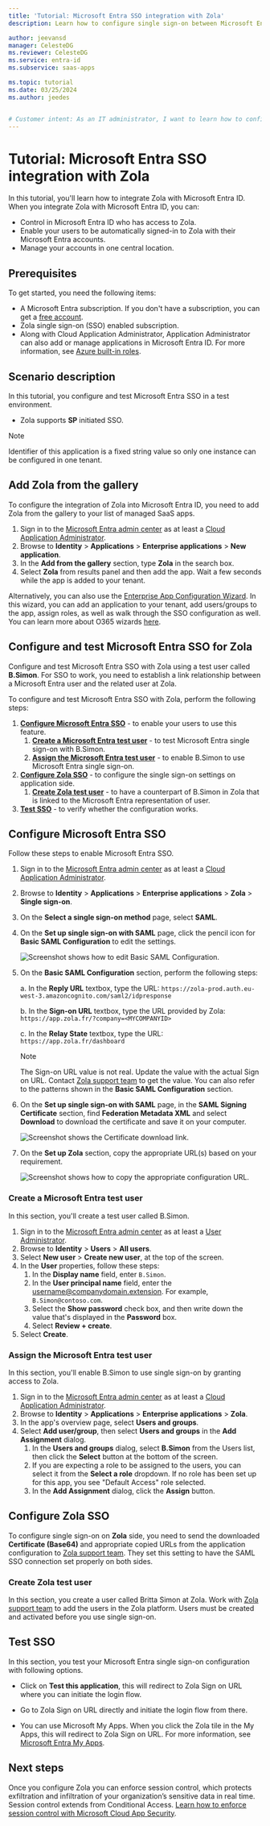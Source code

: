 ```yaml
---
title: 'Tutorial: Microsoft Entra SSO integration with Zola'
description: Learn how to configure single sign-on between Microsoft Entra ID and Zola.

author: jeevansd
manager: CelesteDG
ms.reviewer: CelesteDG
ms.service: entra-id
ms.subservice: saas-apps

ms.topic: tutorial
ms.date: 03/25/2024
ms.author: jeedes


# Customer intent: As an IT administrator, I want to learn how to configure single sign-on between Microsoft Entra ID and Zola so that I can control who has access to Zola, enable automatic sign-in with Microsoft Entra accounts, and manage my accounts in one central location.
---
```


# Tutorial: Microsoft Entra SSO integration with Zola

In this tutorial, you'll learn how to integrate Zola with Microsoft Entra ID. When you integrate Zola with Microsoft Entra ID, you can:

* Control in Microsoft Entra ID who has access to Zola.
* Enable your users to be automatically signed-in to Zola with their Microsoft Entra accounts.
* Manage your accounts in one central location.

## Prerequisites

To get started, you need the following items:

* A Microsoft Entra subscription. If you don't have a subscription, you can get a [free account](https://azure.microsoft.com/free/).
* Zola single sign-on (SSO) enabled subscription.
* Along with Cloud Application Administrator, Application Administrator can also add or manage applications in Microsoft Entra ID.
For more information, see [Azure built-in roles](~/identity/role-based-access-control/permissions-reference.md).

## Scenario description

In this tutorial, you configure and test Microsoft Entra SSO in a test environment.

* Zola supports **SP** initiated SSO.

> [!NOTE]
> Identifier of this application is a fixed string value so only one instance can be configured in one tenant.

## Add Zola from the gallery

To configure the integration of Zola into Microsoft Entra ID, you need to add Zola from the gallery to your list of managed SaaS apps.

1. Sign in to the [Microsoft Entra admin center](https://entra.microsoft.com) as at least a [Cloud Application Administrator](~/identity/role-based-access-control/permissions-reference.md#cloud-application-administrator).
1. Browse to **Identity** > **Applications** > **Enterprise applications** > **New application**.
1. In the **Add from the gallery** section, type **Zola** in the search box.
1. Select **Zola** from results panel and then add the app. Wait a few seconds while the app is added to your tenant.

Alternatively, you can also use the [Enterprise App Configuration Wizard](https://portal.office.com/AdminPortal/home?Q=Docs#/azureadappintegration). In this wizard, you can add an application to your tenant, add users/groups to the app, assign roles, as well as walk through the SSO configuration as well. You can learn more about O365 wizards [here](/microsoft-365/admin/misc/azure-ad-setup-guides?view=o365-worldwide&preserve-view=true).

<a name='configure-and-test-azure-ad-sso-for-zola'></a>

## Configure and test Microsoft Entra SSO for Zola

Configure and test Microsoft Entra SSO with Zola using a test user called **B.Simon**. For SSO to work, you need to establish a link relationship between a Microsoft Entra user and the related user at Zola.

To configure and test Microsoft Entra SSO with Zola, perform the following steps:

1. **[Configure Microsoft Entra SSO](#configure-azure-ad-sso)** - to enable your users to use this feature.
    1. **[Create a Microsoft Entra test user](#create-an-azure-ad-test-user)** - to test Microsoft Entra single sign-on with B.Simon.
    1. **[Assign the Microsoft Entra test user](#assign-the-azure-ad-test-user)** - to enable B.Simon to use Microsoft Entra single sign-on.
1. **[Configure Zola SSO](#configure-zola-sso)** - to configure the single sign-on settings on application side.
    1. **[Create Zola test user](#create-zola-test-user)** - to have a counterpart of B.Simon in Zola that is linked to the Microsoft Entra representation of user.
1. **[Test SSO](#test-sso)** - to verify whether the configuration works.

<a name='configure-azure-ad-sso'></a>

## Configure Microsoft Entra SSO

Follow these steps to enable Microsoft Entra SSO.

1. Sign in to the [Microsoft Entra admin center](https://entra.microsoft.com) as at least a [Cloud Application Administrator](~/identity/role-based-access-control/permissions-reference.md#cloud-application-administrator).
1. Browse to **Identity** > **Applications** > **Enterprise applications** > **Zola** > **Single sign-on**.
1. On the **Select a single sign-on method** page, select **SAML**.
1. On the **Set up single sign-on with SAML** page, click the pencil icon for **Basic SAML Configuration** to edit the settings.

    ![Screenshot shows how to edit Basic SAML Configuration.](common/edit-urls.png "Basic Configuration")

1. On the **Basic SAML Configuration** section, perform the following steps:

    a. In the **Reply URL** textbox, type the URL: 
    `https://zola-prod.auth.eu-west-3.amazoncognito.com/saml2/idpresponse`

    b. In the **Sign-on URL** textbox, type the URL provided by Zola:
    `https://app.zola.fr/?company=<MYCOMPANYID>`

    c. In the **Relay State** textbox, type the URL:
    `https://app.zola.fr/dashboard`

    > [!NOTE]
	> The Sign-on URL value is not real. Update the value with the actual Sign on URL. Contact [Zola support team](mailto:tech@zola.fr) to get the value. You can also refer to the patterns shown in the **Basic SAML Configuration** section.

1. On the **Set up single sign-on with SAML** page, in the **SAML Signing Certificate** section,  find **Federation Metadata XML** and select **Download** to download the certificate and save it on your computer.

    ![Screenshot shows the Certificate download link.](common/metadataxml.png "Certificate")

1. On the **Set up Zola** section, copy the appropriate URL(s) based on your requirement.

	![Screenshot shows how to copy the appropriate configuration URL.](common/copy-configuration-urls.png "Metadata")  

<a name='create-an-azure-ad-test-user'></a>

### Create a Microsoft Entra test user

In this section, you'll create a test user called B.Simon.

1. Sign in to the [Microsoft Entra admin center](https://entra.microsoft.com) as at least a [User Administrator](~/identity/role-based-access-control/permissions-reference.md#user-administrator).
1. Browse to **Identity** > **Users** > **All users**.
1. Select **New user** > **Create new user**, at the top of the screen.
1. In the **User** properties, follow these steps:
   1. In the **Display name** field, enter `B.Simon`.  
   1. In the **User principal name** field, enter the username@companydomain.extension. For example, `B.Simon@contoso.com`.
   1. Select the **Show password** check box, and then write down the value that's displayed in the **Password** box.
   1. Select **Review + create**.
1. Select **Create**.

<a name='assign-the-azure-ad-test-user'></a>

### Assign the Microsoft Entra test user

In this section, you'll enable B.Simon to use single sign-on by granting access to Zola.

1. Sign in to the [Microsoft Entra admin center](https://entra.microsoft.com) as at least a [Cloud Application Administrator](~/identity/role-based-access-control/permissions-reference.md#cloud-application-administrator).
1. Browse to **Identity** > **Applications** > **Enterprise applications** > **Zola**.
1. In the app's overview page, select **Users and groups**.
1. Select **Add user/group**, then select **Users and groups** in the **Add Assignment** dialog.
   1. In the **Users and groups** dialog, select **B.Simon** from the Users list, then click the **Select** button at the bottom of the screen.
   1. If you are expecting a role to be assigned to the users, you can select it from the **Select a role** dropdown. If no role has been set up for this app, you see "Default Access" role selected.
   1. In the **Add Assignment** dialog, click the **Assign** button.

## Configure Zola SSO

To configure single sign-on on **Zola** side, you need to send the downloaded **Certificate (Base64)** and appropriate copied URLs from the application configuration to [Zola support team](mailto:tech@zola.fr). They set this setting to have the SAML SSO connection set properly on both sides.

### Create Zola test user

In this section, you create a user called Britta Simon at Zola. Work with [Zola support team](mailto:tech@zola.fr) to add the users in the Zola platform. Users must be created and activated before you use single sign-on.

## Test SSO 

In this section, you test your Microsoft Entra single sign-on configuration with following options. 

* Click on **Test this application**, this will redirect to Zola Sign on URL where you can initiate the login flow. 

* Go to Zola Sign on URL directly and initiate the login flow from there.

* You can use Microsoft My Apps. When you click the Zola tile in the My Apps, this will redirect to Zola Sign on URL. For more information, see [Microsoft Entra My Apps](/azure/active-directory/manage-apps/end-user-experiences#azure-ad-my-apps).

## Next steps

Once you configure Zola you can enforce session control, which protects exfiltration and infiltration of your organization’s sensitive data in real time. Session control extends from Conditional Access. [Learn how to enforce session control with Microsoft Cloud App Security](/cloud-app-security/proxy-deployment-aad).
